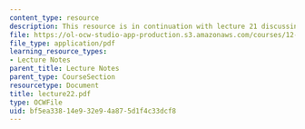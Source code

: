 ```yaml
---
content_type: resource
description: This resource is in continuation with lecture 21 discussing fluids further.
file: https://ol-ocw-studio-app-production.s3.amazonaws.com/courses/12-520-geodynamics-fall-2006/bf5ea33814e932e94a875d1f4c33dcf8_lecture22.pdf
file_type: application/pdf
learning_resource_types:
- Lecture Notes
parent_title: Lecture Notes
parent_type: CourseSection
resourcetype: Document
title: lecture22.pdf
type: OCWFile
uid: bf5ea338-14e9-32e9-4a87-5d1f4c33dcf8
---
```

